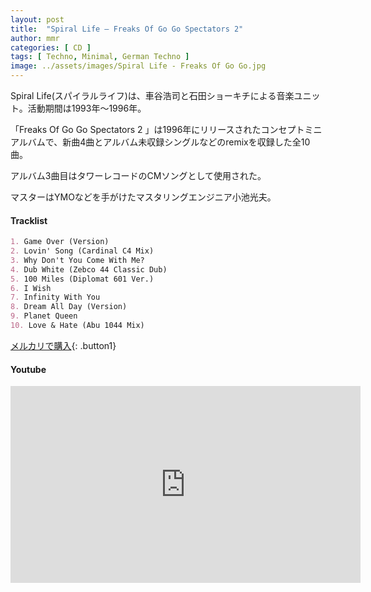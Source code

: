 ```yaml
---
layout: post
title:  "Spiral Life – Freaks Of Go Go Spectators 2"
author: mmr
categories: [ CD ]
tags: [ Techno, Minimal, German Techno ]
image: ../assets/images/Spiral Life - Freaks Of Go Go.jpg
---
```


Spiral Life(スパイラルライフ)は、車谷浩司と石田ショーキチによる音楽ユニット。活動期間は1993年〜1996年。

「Freaks Of Go Go Spectators 2 」は1996年にリリースされたコンセプトミニアルバムで、新曲4曲とアルバム未収録シングルなどのremixを収録した全10曲。

アルバム3曲目はタワーレコードのCMソングとして使用された。

マスターはYMOなどを手がけたマスタリングエンジニア小池光夫。

#### Tracklist
```md
1. Game Over (Version)
2. Lovin' Song (Cardinal C4 Mix)
3. Why Don't You Come With Me?
4. Dub White (Zebco 44 Classic Dub)
5. 100 Miles (Diplomat 601 Ver.)
6. I Wish
7. Infinity With You
8. Dream All Day (Version)
9. Planet Queen
10. Love & Hate (Abu 1044 Mix)
```

[メルカリで購入](https://jp.mercari.com/item/m24701032123?afid=6142608987){: .button1}

#### Youtube 
<iframe width="560" height="315" src="https://www.youtube.com/embed/z9AWYPlr1E8?si=F8fYuRWTFsiYzurp" title="YouTube video player" frameborder="0" allow="accelerometer; autoplay; clipboard-write; encrypted-media; gyroscope; picture-in-picture; web-share" referrerpolicy="strict-origin-when-cross-origin" allowfullscreen></iframe>
